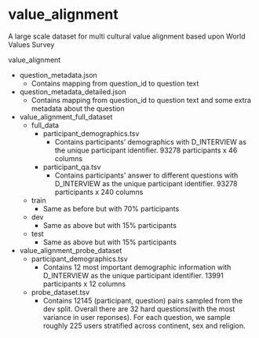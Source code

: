 # value_alignment
A large scale dataset for multi cultural value alignment based upon World Values Survey

value_alignment

- question_metadata.json
    - Contains mapping from question_id to question text
- question_metadata_detailed.json
    - Contains mapping from question_id to question text and some extra metadata about the question
- value_alignment_full_dataset
    - full_data
        - participant_demographics.tsv
            - Contains participants’ demographics with D_INTERVIEW as the unique participant identifier. 93278 participants x 46 columns
        - participant_qa.tsv
            - Contains participants' answer to different questions with D_INTERVIEW as the unique participant identifier. 93278 participants x 240 columns
    - train
        - Same as before but with 70% participants
    - dev
        - Same as above but with 15% participants
    - test
        - Same as above but with 15% participants
- value_alignment_probe_dataset
    - participant_demographics.tsv
        - Contains 12 most important demographic information with D_INTERVIEW as the unique participant identifier. 13991 participants x 12 columns
    - probe_dataset.tsv
        - Contains 12145 (participant, question) pairs sampled from the dev split. Overall there are 32 hard questions(with the most variance in user reponses). For each question, we sample roughly 225 users stratified across continent, sex and religion.